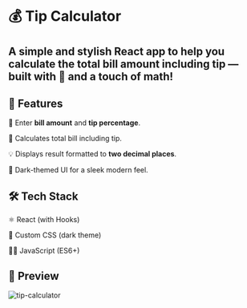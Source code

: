 # 💰 Tip Calculator

## A simple and stylish **React** app to help you calculate the total bill amount including tip — built with 💙 and a touch of math!

## 🚀 Features

 🧾 Enter **bill amount** and **tip percentage**.
 
 🧮 Calculates total bill including tip.
 
 💡 Displays result formatted to **two decimal places**.

 🌙 Dark-themed UI for a sleek modern feel.

 ## 🛠️ Tech Stack

 ⚛️ React (with Hooks)
  
 🎨 Custom CSS (dark theme)
  
 🧑‍💻 JavaScript (ES6+)

 ## 📸 Preview

 ![tip-calculator](https://github.com/user-attachments/assets/5e67ac8b-a8bc-4de9-82fa-cd90f4772d66)
